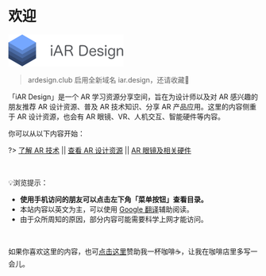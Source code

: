 # 欢迎

![](assets/logo_branding.png)

>ardesign.club 启用全新域名 iar.design，还请收藏🥳

「iAR Design」是一个 AR 学习资源分享空间，旨在为设计师以及对 AR 感兴趣的朋友推荐 AR 设计资源、普及 AR 技术知识、分享 AR 产品应用。这里的内容侧重于 AR 设计资源，也会有 AR 眼镜、VR、人机交互、智能硬件等内容。

你可以从以下内容开始：

?> [了解 AR 技术](/intro-ar)  ||  [查看 AR 设计资源](/resources)  || [AR 眼镜及相关硬件](/devices)

<br>

💡浏览提示：
- **使用手机访问的朋友可以点击左下角「菜单按钮」查看目录。**
- 本站内容以英文为主，可以使用 [Google 翻译](https://translate.google.com/)辅助阅读。
- 由于众所周知的原因，部分内容可能需要科学上网才能访问。

<br>

如果你喜欢这里的内容，也可[点击这里](/donate)赞助我一杯咖啡☕️，让我在咖啡店里多写一会儿。







